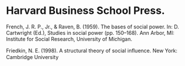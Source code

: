 # Harvard Business School Press.

French, J. R. P., Jr., & Raven, B. (1959). The bases of social power. In: D. Cartwright (Ed.), Studies in social power (pp. 150–168). Ann Arbor, MI: Institute for Social Research, University of Michigan.

Friedkin, N. E. (1998). A structural theory of social inﬂuence. New York: Cambridge University